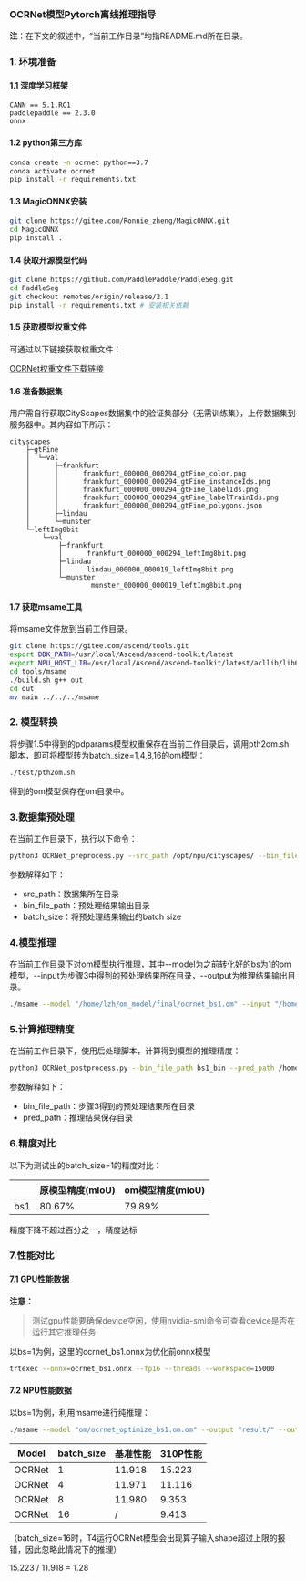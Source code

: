 ### OCRNet模型Pytorch离线推理指导

**注**：在下文的叙述中，“当前工作目录”均指README.md所在目录。

### 1. 环境准备

#### 1.1 深度学习框架

```
CANN == 5.1.RC1
paddlepaddle == 2.3.0
onnx 
```

#### 1.2 python第三方库

```sh
conda create -n ocrnet python==3.7
conda activate ocrnet
pip install -r requirements.txt
```

#### 1.3 MagicONNX安装

```sh
git clone https://gitee.com/Ronnie_zheng/MagicONNX.git
cd MagicONNX
pip install .
```

#### 1.4 获取开源模型代码

```sh
git clone https://github.com/PaddlePaddle/PaddleSeg.git
cd PaddleSeg
git checkout remotes/origin/release/2.1
pip install -r requirements.txt # 安装相关依赖
```

#### 1.5 获取模型权重文件

可通过以下链接获取权重文件：

[OCRNet权重文件下载链接](https://bj.bcebos.com/paddleseg/dygraph/cityscapes/ocrnet_hrnetw18_cityscapes_1024x512_160k/model.pdparams)

#### 1.6 准备数据集

用户需自行获取CityScapes数据集中的验证集部分（无需训练集），上传数据集到服务器中。其内容如下所示：

```
cityscapes
    ├─gtFine
    │  └─val
    │      ├─frankfurt
    │      │      frankfurt_000000_000294_gtFine_color.png
    │      │      frankfurt_000000_000294_gtFine_instanceIds.png
    │      │      frankfurt_000000_000294_gtFine_labelIds.png
    │      │      frankfurt_000000_000294_gtFine_labelTrainIds.png
    │      │      frankfurt_000000_000294_gtFine_polygons.json
    │      ├─lindau
    │      └─munster
    └─leftImg8bit
        └─val
            ├─frankfurt
            │      frankfurt_000000_000294_leftImg8bit.png
            ├─lindau
            │      lindau_000000_000019_leftImg8bit.png
            └─munster
                    munster_000000_000019_leftImg8bit.png
```

#### 1.7 获取msame工具

将msame文件放到当前工作目录。

```sh
git clone https://gitee.com/ascend/tools.git
export DDK_PATH=/usr/local/Ascend/ascend-toolkit/latest
export NPU_HOST_LIB=/usr/local/Ascend/ascend-toolkit/latest/acllib/lib64/stub
cd tools/msame
./build.sh g++ out
cd out
mv main ../../../msame
```



### 2. 模型转换

将步骤1.5中得到的pdparams模型权重保存在当前工作目录后，调用pth2om.sh脚本，即可将模型转为batch_size=1,4,8,16的om模型：

```sh
./test/pth2om.sh
```

得到的om模型保存在om目录中。

### 3.数据集预处理

在当前工作目录下，执行以下命令：

```sh
python3 OCRNet_preprocess.py --src_path /opt/npu/cityscapes/ --bin_file_path bs1_bin --batch_size 1
```

参数解释如下：

- src_path：数据集所在目录
- bin_file_path：预处理结果输出目录
- batch_size：将预处理结果输出的batch size

### 4.模型推理

在当前工作目录下对om模型执行推理，其中--model为之前转化好的bs为1的om模型，--input为步骤3中得到的预处理结果所在目录，--output为推理结果输出目录。

```sh
./msame --model "/home/lzh/om_model/final/ocrnet_bs1.om" --input "/home/lzh/bs1_bin/imgs" --output "/home/lzh/out/" --outfmt TXT 
```

### 5.计算推理精度

在当前工作目录下，使用后处理脚本，计算得到模型的推理精度：

```sh
python3 OCRNet_postprocess.py --bin_file_path bs1_bin --pred_path /home/lzh/out
```

参数解释如下：

- bin_file_path：步骤3得到的预处理结果所在目录
- pred_path：推理结果保存目录

### 6.精度对比

以下为测试出的batch_size=1的精度对比：

|      | 原模型精度(mIoU) | om模型精度(mIoU) |
| ---- | ---------------- | ---------------- |
| bs1  | 80.67%           | 79.89%           |

精度下降不超过百分之一，精度达标

### 7.性能对比

#### 7.1 GPU性能数据

**注意：**

> 测试gpu性能要确保device空闲，使用nvidia-smi命令可查看device是否在运行其它推理任务

以bs=1为例，这里的ocrnet_bs1.onnx为优化前onnx模型

```sh
trtexec --onnx=ocrnet_bs1.onnx --fp16 --threads --workspace=15000
```

#### 7.2 NPU性能数据

以bs=1为例，利用msame进行纯推理：

```sh
./msame --model "om/ocrnet_optimize_bs1.om.om" --output "result/" --outfmt TXT  --loop 100
```

| Model  | batch_size | 基准性能 | 310P性能 |
| ------ | ---------- | ----------------- | ------------------ |
| OCRNet | 1          | 11.918            | 15.223             |
| OCRNet | 4          | 11.971            | 11.116             |
| OCRNet | 8          | 11.980            | 9.353              |
| OCRNet | 16         | /                 | 9.413              |

（batch_size=16时，T4运行OCRNet模型会出现算子输入shape超过上限的报错，因此忽略此情况下的推理）

15.223 / 11.918 = 1.28

